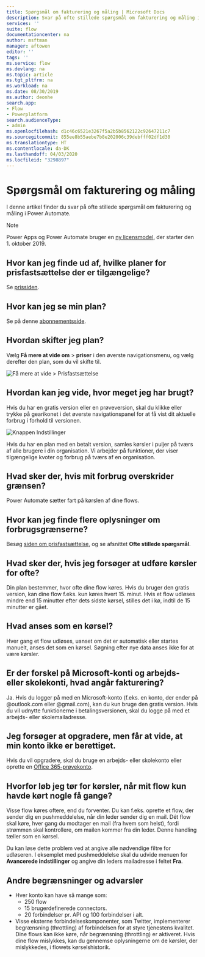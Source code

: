 ```yaml
---
title: Spørgsmål om fakturering og måling | Microsoft Docs
description: Svar på ofte stillede spørgsmål om fakturering og måling i Power Automate
services: ''
suite: flow
documentationcenter: na
author: msftman
manager: aftowen
editor: ''
tags: ''
ms.service: flow
ms.devlang: na
ms.topic: article
ms.tgt_pltfrm: na
ms.workload: na
ms.date: 08/30/2019
ms.author: deonhe
search.app:
- Flow
- Powerplatform
search.audienceType:
- admin
ms.openlocfilehash: d1c46c6521e3267f5a2b5b8562122c92647211c7
ms.sourcegitcommit: 855ee8b55aebe7b8e202006c39debfff02df1d30
ms.translationtype: HT
ms.contentlocale: da-DK
ms.lasthandoff: 04/03/2020
ms.locfileid: "3298897"
---
```

# <a name="billing-and-metering-questions"></a>Spørgsmål om fakturering og måling


I denne artikel finder du svar på ofte stillede spørgsmål om fakturering og måling i Power Automate.

>[!NOTE]
> Power Apps og Power Automate bruger en [ny licensmodel](https://docs.microsoft.com/power-platform/admin/powerapps-flow-licensing-faq), der starter den 1. oktober 2019. 

## <a name="where-can-i-find-out-what-pricing-plans-are-available"></a>Hvor kan jeg finde ud af, hvilke planer for prisfastsættelse der er tilgængelige?

Se [prissiden](https://flow.microsoft.com/pricing/).

## <a name="where-can-i-find-out-what-my-plan-is"></a>Hvor kan jeg se min plan?

Se på denne [abonnementsside](https://portal.office.com/account/#subscriptions).

## <a name="how-do-i-switch-plans"></a>Hvordan skifter jeg plan?

Vælg **Få mere at vide om** > **priser** i den øverste navigationsmenu, og vælg derefter den plan, som du vil skifte til.

![Få mere at vide > Prisfastsættelse](./media/billing-questions/learn-pricing.png)

## <a name="how-do-i-know-how-much-ive-used"></a>Hvordan kan jeg vide, hvor meget jeg har brugt?

Hvis du har en gratis version eller en prøveversion, skal du klikke eller trykke på gearikonet i det øverste navigationspanel for at få vist dit aktuelle forbrug i forhold til versionen. 

![Knappen Indstillinger](./media/billing-questions/settings.png)

Hvis du har en plan med en betalt version, samles kørsler i puljer på tværs af alle brugere i din organisation. Vi arbejder på funktioner, der viser tilgængelige kvoter og forbrug på tværs af en organisation.

## <a name="what-happens-if-my-usage-exceeds-the-limits"></a>Hvad sker der, hvis mit forbrug overskrider grænsen?

Power Automate sætter fart på kørslen af dine flows.

## <a name="where-can-i-find-more-information-regarding-the-usage-limits"></a>Hvor kan jeg finde flere oplysninger om forbrugsgrænserne?

Besøg [siden om prisfastsættelse](https://flow.microsoft.com/pricing/), og se afsnittet **Ofte stillede spørgsmål**.

## <a name="what-happens-if-i-try-to-execute-runs-too-frequently"></a>Hvad sker der, hvis jeg forsøger at udføre kørsler for ofte?

Din plan bestemmer, hvor ofte dine flow køres. Hvis du bruger den gratis version, kan dine flow f.eks. kun køres hvert 15. minut. Hvis et flow udløses mindre end 15 minutter efter dets sidste kørsel, stilles det i kø, indtil de 15 minutter er gået.

## <a name="what-counts-as-a-run"></a>Hvad anses som en kørsel?

Hver gang et flow udløses, uanset om det er automatisk eller startes manuelt, anses det som en kørsel. Søgning efter nye data anses ikke for at være kørsler.

## <a name="are-there-differences-between-microsoft-accounts-and-work-or-school-accounts-for-billing"></a>Er der forskel på Microsoft-konti og arbejds- eller skolekonti, hvad angår fakturering?

Ja. Hvis du logger på med en Microsoft-konto (f.eks. en konto, der ender på @outlook.com eller @gmail.com), kan du kun bruge den gratis version. Hvis du vil udnytte funktionerne i betalingsversionen, skal du logge på med et arbejds- eller skolemailadresse.

## <a name="im-trying-to-upgrade-but-im-told-my-account-isnt-eligible"></a>Jeg forsøger at opgradere, men får at vide, at min konto ikke er berettiget.

Hvis du vil opgradere, skal du bruge en arbejds- eller skolekonto eller oprette en [Office 365-prøvekonto](https://powerbi.microsoft.com/documentation/powerbi-admin-signing-up-for-power-bi-with-a-new-office-365-trial/).

## <a name="why-did-i-run-out-of-runs-when-my-flow-only-ran-a-few-times"></a>Hvorfor løb jeg tør for kørsler, når mit flow kun havde kørt nogle få gange?

Visse flow køres oftere, end du forventer. Du kan f.eks. oprette et flow, der sender dig en pushmeddelelse, når din leder sender dig en mail. Dét flow skal køre, hver gang du modtager en mail (fra hvem som helst), fordi strømmen skal kontrollere, om mailen kommer fra din leder. Denne handling tæller som en kørsel.

Du kan løse dette problem ved at angive alle nødvendige filtre for udløseren. I eksemplet med pushmeddelelse skal du udvide menuen for **Avancerede indstillinger** og angive din leders mailadresse i feltet **Fra**.

## <a name="other-limits-and-caveats"></a>Andre begrænsninger og advarsler

* Hver konto kan have så mange som:
  * 250 flow
  * 15 brugerdefinerede connectors.
  * 20 forbindelser pr. API og 100 forbindelser i alt.
* Visse eksterne forbindelseskomponenter, som Twitter, implementerer begrænsning (throttling) af forbindelsen for at styre tjenestens kvalitet. Dine flows kan ikke køre, når begrænsning (throttling) er aktiveret. Hvis dine flow mislykkes, kan du gennemse oplysningerne om de kørsler, der mislykkedes, i flowets kørselshistorik.

